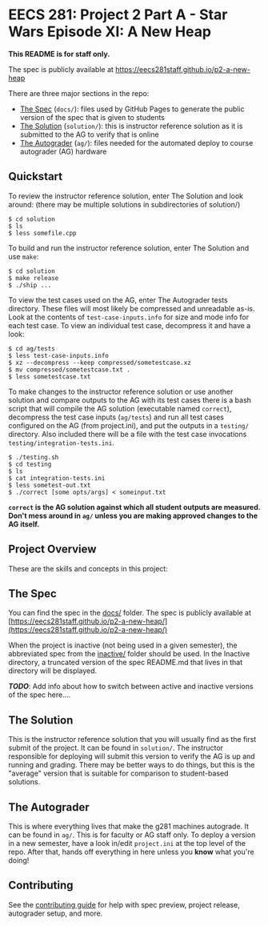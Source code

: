 # EECS 281: Project 2 Part A - Star Wars Episode XI: A New Heap

**This README is for staff only.**

The spec is publicly available at https://eecs281staff.github.io/p2-a-new-heap

There are three major sections in the repo:

- [The Spec](#the-spec) (`docs/`): files used by GitHub Pages to generate the
  public version of the spec that is given to students
- [The Solution](#the-solution) (`solution/`): this is instructor reference
  solution as it is submitted to the AG to verify that is online
- [The Autograder](#the-autograder) (`ag/`): files needed for the automated
  deploy to course autograder (AG) hardware


## Quickstart

To review the instructor reference solution, enter The Solution and look
around: (there may be multiple solutions in subdirectories of solution/)

    $ cd solution
    $ ls
    $ less somefile.cpp

To build and run the instructor reference solution, enter The Solution and
use `make`:

    $ cd solution
    $ make release
    $ ./ship ...

To view the test cases used on the AG, enter The Autograder tests directory.
These files will most likely be compressed and unreadable as-is. Look at the
contents of `test-case-inputs.info` for size and mode info for each test
case. To view an individual test case, decompress it and have a look:

    $ cd ag/tests
    $ less test-case-inputs.info
    $ xz --decompress --keep compressed/sometestcase.xz
    $ mv compressed/sometestcase.txt .
    $ less sometestcase.txt

To make changes to the instructor reference solution or use another solution
and compare outputs to the AG with its test cases there is a bash script that
will compile the AG solution (executable named `correct`), decompress the
test case inputs (`ag/tests`) and run all test cases configured on the AG
(from project.ini), and put the outputs in a `testing/` directory. Also
included there will be a file with the test case invocations
`testing/integration-tests.ini`.

    $ ./testing.sh
    $ cd testing
    $ ls
    $ cat integration-tests.ini
    $ less sometest-out.txt
    $ ./correct [some opts/args] < someinput.txt

**`correct` is the AG solution against which all student outputs are
measured. Don't mess around in `ag/` unless you are making approved changes
to the AG itself.**


## Project Overview

These are the skills and concepts in this project:


## The Spec

You can find the spec in the [docs/](docs/) folder. The spec is publicly
available at
[https://eecs281staff.github.io/p2-a-new-heap/](https://eecs281staff.github.io/p2-a-new-heap/)

When the project is inactive (not being used in a given semester), the
abbreviated spec from the [inactive/](inactive/) folder should be used. In
the Inactive directory, a truncated version of the spec README.md that lives
in that directory will be displayed.

***TODO***: Add info about how to switch between active and inactive versions
of the spec here....


## The Solution


This is the instructor reference solution that you will usually find as the
first submit of the project. It can be found in `solution/`. The instructor
responsible for deploying will submit this version to verify the AG is up and
running and grading. There may be better ways to do things, but this is the
"average" version that is suitable for comparison to student-based solutions.


## The Autograder

This is where everything lives that make the g281 machines autograde. It can
be found in `ag/`. This is for faculty or AG staff only. To deploy a version
in a new semester, have a look in/edit `project.ini` at the top level of the
repo. After that, hands off everything in here unless you **know** what
you're doing!


## Contributing

See the [contributing guide](CONTRIBUTING.md) for help with spec preview,
project release, autograder setup, and more.
